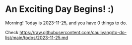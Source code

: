 # An Exciting Day Begins! :)

Morning! Today is 2023-11-25, and you have 0 things to do.

Check https://raw.githubusercontent.com/cauliyang/to-do-list/main/todos/2023-11-25.md